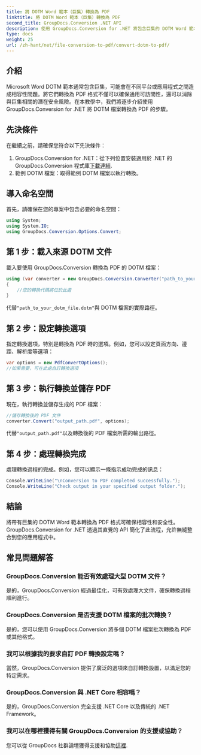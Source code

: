 ```yaml
---
title: 將 DOTM Word 範本（巨集）轉換為 PDF
linktitle: 將 DOTM Word 範本（巨集）轉換為 PDF
second_title: GroupDocs.Conversion .NET API
description: 使用 GroupDocs.Conversion for .NET 將包含巨集的 DOTM Word 範本輕鬆轉換為 PDF。透過簡單的步驟確保相容性和安全性。
type: docs
weight: 25
url: /zh-hant/net/file-conversion-to-pdf/convert-dotm-to-pdf/
---
```

## 介紹
Microsoft Word DOTM 範本通常包含巨集，可能會在不同平台或應用程式之間造成相容性問題。將它們轉換為 PDF 格式不僅可以確保通用可訪問性，還可以消除與巨集相關的潛在安全風險。在本教學中，我們將逐步介紹使用 GroupDocs.Conversion for .NET 將 DOTM 檔案轉換為 PDF 的步驟。
## 先決條件
在繼續之前，請確保您符合以下先決條件：
1.  GroupDocs.Conversion for .NET：從下列位置安裝適用於 .NET 的 GroupDocs.Conversion 程式庫[下載連結](https://releases.groupdocs.com/conversion/net/). 
2. 範例 DOTM 檔案：取得範例 DOTM 檔案以執行轉換。

## 導入命名空間
首先，請確保在您的專案中包含必要的命名空間：
```csharp
using System;
using System.IO;
using GroupDocs.Conversion.Options.Convert;
```
## 第 1 步：載入來源 DOTM 文件
載入要使用 GroupDocs.Conversion 轉換為 PDF 的 DOTM 檔案：
```csharp
using (var converter = new GroupDocs.Conversion.Converter("path_to_your_dotm_file.dotm"))
{
    //您的轉換代碼將位於此處
}
```
代替`"path_to_your_dotm_file.dotm"`與 DOTM 檔案的實際路徑。
## 第 2 步：設定轉換選項
指定轉換選項，特別是轉換為 PDF 時的選項。例如，您可以設定頁面方向、邊距、解析度等選項：
```csharp
var options = new PdfConvertOptions();
//如果需要，可在此處自訂轉換選項
```
## 第 3 步：執行轉換並儲存 PDF
現在，執行轉換並儲存生成的 PDF 檔案：
```csharp
//儲存轉換後的 PDF 文件
converter.Convert("output_path.pdf", options);
```
代替`"output_path.pdf"`以及轉換後的 PDF 檔案所需的輸出路徑。
## 第 4 步：處理轉換完成
處理轉換過程的完成。例如，您可以顯示一條指示成功完成的訊息：
```csharp
Console.WriteLine("\nConversion to PDF completed successfully.");
Console.WriteLine("Check output in your specified output folder.");
```

## 結論
將帶有巨集的 DOTM Word 範本轉換為 PDF 格式可確保相容性和安全性。 GroupDocs.Conversion for .NET 透過其直覺的 API 簡化了此流程，允許無縫整合到您的應用程式中。
## 常見問題解答
### GroupDocs.Conversion 能否有效處理大型 DOTM 文件？
是的，GroupDocs.Conversion 經過最佳化，可有效處理大文件，確保轉換過程順利進行。
### GroupDocs.Conversion 是否支援 DOTM 檔案的批次轉換？
是的，您可以使用 GroupDocs.Conversion 將多個 DOTM 檔案批次轉換為 PDF 或其他格式。
### 我可以根據我的要求自訂 PDF 轉換設定嗎？
當然，GroupDocs.Conversion 提供了廣泛的選項來自訂轉換設置，以滿足您的特定需求。
### GroupDocs.Conversion 與 .NET Core 相容嗎？
是的，GroupDocs.Conversion 完全支援 .NET Core 以及傳統的 .NET Framework。
### 我可以在哪裡獲得有關 GroupDocs.Conversion 的支援或協助？
您可以從 GroupDocs 社群論壇獲得支援和協助[這裡](https://forum.groupdocs.com/c/conversion/11).